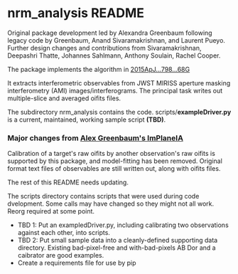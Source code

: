 # nrm_analysis README #

Original package development led by Alexandra Greenbaum following legacy code by Greenbaum, Anand Sivaramakrishnan, and Laurent Pueyo. Further design changes and contributions from Sivaramakrishnan, Deepashri Thatte, Johannes Sahlmann, Anthony Soulain, Rachel Cooper.

The package implements the algorithm in [2015ApJ...798...68G](https://ui.adsabs.harvard.edu/abs/2015ApJ...798...68G/abstract)

It extracts interferometric observables from JWST MIRISS aperture masking interferometry (AMI) images/interferograms.  The principal task writes out multiple-slice and averaged oifits files.  

The subdirectory nrm_analysis contains the code.  scripts/**exampleDriver.py** is a current, maintained, working sample script **(TBD)**. 

### Major changes from [Alex Greenbaum's ImPlaneIA ](https://github.com/agreenbaum/ImPlaneIA)
Calibration of a target's raw oifits by another observation's raw oifits is supported by this package, and model-fitting has been removed. Original format text files of observables are still written out, along with oifits files.

The rest of this README needs updating. 

The scripts directory contains scripts that were used during code dvelopment.  Some calls may have changed so they might not all work.  Reorg required at some point.   

* TBD 1: Put an exampledDriver.py, including calibrating two observations against each other, into scripts.  
* TBD 2: Put small sample data into a cleanly-defined supporting data directory.  Existing bad-pixel-free and with-bad-pixels AB Dor and a caibrator are good examples.
* Create a requirements file for use by pip




